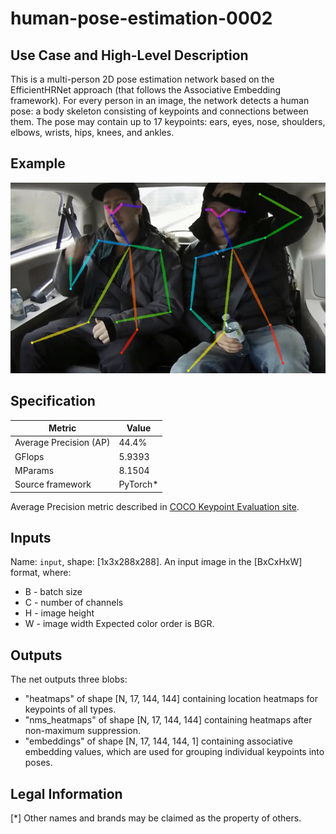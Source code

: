 # human-pose-estimation-0002

## Use Case and High-Level Description

This is a multi-person 2D pose estimation network based on the EfficientHRNet approach (that follows the Associative Embedding framework).
For every person in an image, the network detects a human pose: a body skeleton consisting of keypoints and connections between them.
The pose may contain up to 17 keypoints: ears, eyes, nose, shoulders, elbows, wrists, hips, knees, and ankles.

## Example

![](./human-pose-estimation-0002.png)

## Specification

| Metric                          | Value                                     |
|---------------------------------|-------------------------------------------|
| Average Precision (AP)          | 44.4%                                     |
| GFlops                          | 5.9393                                    |
| MParams                         | 8.1504                                    |
| Source framework                | PyTorch\*                                  |

Average Precision metric described in [COCO Keypoint Evaluation site](https://cocodataset.org/#keypoints-eval).

## Inputs

Name: `input`, shape: [1x3x288x288]. An input image in the [BxCxHxW] format,
where:
  - B - batch size
  - C - number of channels
  - H - image height
  - W - image width
Expected color order is BGR.

## Outputs

The net outputs three blobs:
  * "heatmaps" of shape [N, 17, 144, 144] containing location heatmaps for keypoints of all types.
  * "nms_heatmaps" of shape [N, 17, 144, 144] containing heatmaps after non-maximum suppression.
  * "embeddings" of shape [N, 17, 144, 144, 1] containing associative embedding values, which are used for grouping individual keypoints into poses.

## Legal Information
[*] Other names and brands may be claimed as the property of others.
